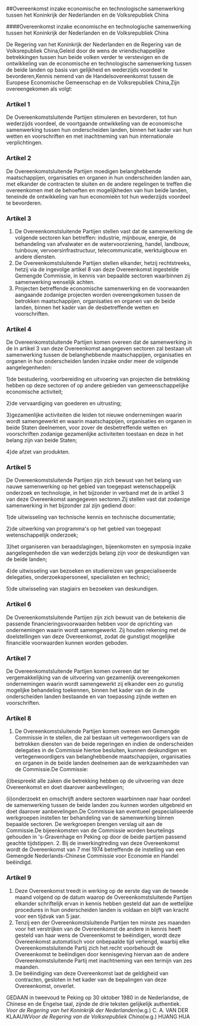 <meta http-equiv='Content-Type' content='text/html; charset=utf-8' />

##Overeenkomst inzake economische en technologische samenwerking tussen het Koninkrijk der Nederlanden en de Volksrepubliek China

####Overeenkomst inzake economische en technologische samenwerking tussen het Koninkrijk der Nederlanden en de Volksrepubliek China

De Regering van het Koninkrijk der Nederlanden en de Regering van de Volksrepubliek China,Geleid door de wens de vriendschappelijke betrekkingen tussen hun beide volken verder te verstevigen en de ontwikkeling van de economische en technologische samenwerking tussen de beide landen op basis van gelijkheid en wederzijds voordeel te bevorderen,Kennis nemend van de Handelsovereenkomst tussen de Europese Economische Gemeenschap en de Volksrepubliek China,Zijn overeengekomen als volgt:

### Artikel  1  

De Overeenkomstsluitende Partijen stimuleren en bevorderen, tot hun wederzijds voordeel, de voortgaande ontwikkeling van de economische samenwerking tussen hun onderscheiden landen, binnen het kader van hun wetten en voorschriften en met inachtneming van hun internationale verplichtingen.

### Artikel  2  

De Overeenkomstsluitende Partijen moedigen belanghebbende maatschappijen, organisaties en organen in hun onderscheiden landen aan, met elkander de contracten te sluiten en de andere regelingen te treffen die overeenkomen met de behoeften en mogelijkheden van hun beide landen, teneinde de ontwikkeling van hun economieën tot hun wederzijds voordeel te bevorderen.

### Artikel  3  

1. De Overeenkomstsluitende Partijen stellen vast dat de samenwerking de volgende sectoren kan betreffen: industrie, mijnbouw, energie, de behandeling van afvalwater en de watervoorziening, handel, landbouw, tuinbouw, vervoersinfrastructuur, telecommunicatie, werktuigbouw en andere diensten.
2. De Overeenkomstsluitende Partijen stellen elkander, hetzij rechtstreeks, hetzij via de ingevolge artikel 8 van deze Overeenkomst ingestelde Gemengde Commissie, in kennis van bepaalde sectoren waarbinnen zij samenwerking wenselijk achten.
3. Projecten betreffende economische samenwerking en de voorwaarden aangaande zodanige projecten worden overeengekomen tussen de betrokken maatschappijen, organisaties en organen van de beide landen, binnen het kader van de desbetreffende wetten en voorschriften.

### Artikel  4  

De Overeenkomstsluitende Partijen komen overeen dat de samenwerking in de in artikel 3 van deze Overeenkomst aangegeven sectoren zal bestaan uit samenwerking tussen de belanghebbende maatschappijen, organisaties en organen in hun onderscheiden landen inzake onder meer de volgende aangelegenheden:

1)de bestudering, voorbereiding en uitvoering van projecten die betrekking hebben op deze sectoren of op andere gebieden van gemeenschappelijke economische activiteit;

2)de vervaardiging van goederen en uitrusting;

3)gezamenlijke activiteiten die leiden tot nieuwe ondernemingen waarin wordt samengewerkt en waarin maatschappijen, organisaties en organen in beide Staten deelnemen, voor zover de desbetreffende wetten en voorschriften zodanige gezamenlijke activiteiten toestaan en deze in het belang zijn van beide Staten;

4)de afzet van produkten.

### Artikel  5  

De Overeenkomstsluitende Partijen zijn zich bewust van het belang van nauwe samenwerking op het gebied van toegepast wetenschappelijk onderzoek en technologie, in het bijzonder in verband met de in artikel 3 van deze Overeenkomst aangegeven sectoren.Zij stellen vast dat zodanige samenwerking in het bijzonder zal zijn gediend door:

1)de uitwisseling van technische kennis en technische documentatie;

2)de uitwerking van programma's op het gebied van toegepast wetenschappelijk onderzoek;

3)het organiseren van beraadslagingen, bijeenkomsten en symposia inzake aangelegenheden die van wederzijds belang zijn voor de deskundigen van de beide landen;

4)de uitwisseling van bezoeken en studiereizen van gespecialiseerde delegaties, onderzoekspersoneel, specialisten en technici;

5)de uitwisseling van stagiairs en bezoeken van deskundigen.

### Artikel  6  

De Overeenkomstsluitende Partijen zijn zich bewust van de betekenis die passende financieringsvoorwaarden hebben voor de oprichting van ondernemingen waarin wordt samengewerkt. Zij houden rekening met de doelstellingen van deze Overeenkomst, zodat de gunstigst mogelijke financiële voorwaarden kunnen worden geboden.

### Artikel  7  

De Overeenkomstsluitende Partijen komen overeen dat ter vergemakkelijking van de uitvoering van gezamenlijk overeengekomen ondernemingen waarin wordt samengewerkt zij elkander een zo gunstig mogelijke behandeling toekennen, binnen het kader van de in de onderscheiden landen bestaande en van toepassing zijnde wetten en voorschriften.

### Artikel  8  

1. De Overeenkomstsluitende Partijen komen overeen een Gemengde Commissie in te stellen, die zal bestaan uit vertegenwoordigers van de betrokken diensten van de beide regeringen en indien de onderscheiden delegaties in de Commissie hiertoe besluiten, kunnen deskundigen en vertegenwoordigers van belanghebbende maatschappijen, organisaties en organen in de beide landen deelnemen aan de werkzaamheden van de Commissie.De Commissie:

(i)bespreekt alle zaken die betrekking hebben op de uitvoering van deze Overeenkomst en doet daarover aanbevelingen;

(ii)onderzoekt en omschrijft andere sectoren waarbinnen naar haar oordeel de samenwerking tussen de beide landen zou kunnen worden uitgebreid en doet daarover aanbevelingen.De Commissie kan eventueel gespecialiseerde werkgroepen instellen ter behandeling van de samenwerking binnen bepaalde sectoren. De werkgroepen brengen verslag uit aan de Commissie.De bijeenkomsten van de Commissie worden beurtelings gehouden in 's-Gravenhage en Peking op door de beide partijen passend geachte tijdstippen.
2. Bij de inwerkingtreding van deze Overeenkomst wordt de Overeenkomst van 7 mei 1974 betreffende de instelling van een Gemengde Nederlands-Chinese Commissie voor Economie en Handel beëindigd.

### Artikel  9  

1. Deze Overeenkomst treedt in werking op de eerste dag van de tweede maand volgend op de datum waarop de Overeenkomstsluitende Partijen elkander schriftelijk ervan in kennis hebben gesteld dat aan de wettelijke procedures in hun onderscheiden landen is voldaan en blijft van kracht voor een tijdvak van 5 jaar.
2. Tenzij een der Overeenkomstsluitende Partijen ten minste zes maanden voor het verstrijken van de Overeenkomst de andere in kennis heeft gesteld van haar wens de Overeenkomst te beëindigen, wordt deze Overeenkomst automatisch voor onbepaalde tijd verlengd, waarbij elke Overeenkomstsluitende Partij zich het recht voorbehoudt de Overeenkomst te beëindigen door kennisgeving hiervan aan de andere Overeenkomstsluitende Partij met inachtneming van een termijn van zes maanden.
3. De beëindiging van deze Overeenkomst laat de geldigheid van contracten, gesloten in het kader van de bepalingen van deze Overeenkomst, onverlet.

GEDAAN in tweevoud te Peking op 30 oktober 1980 in de Nederlandse, de Chinese en de Engelse taal, zijnde de drie teksten gelijkelijk authentiek. *Voor de Regering van het Koninkrijk der Nederlanden*(w.g.) C. A. VAN DER KLAAUW*Voor de Regering van de Volksrepubliek China*(w.g.) HUANG HUA 

